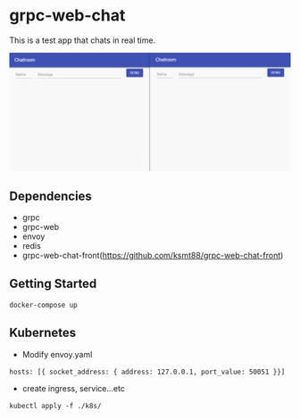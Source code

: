 grpc-web-chat
====

This is a test app that chats in real time.

![demo](demo/chat_demo_en.gif)

## Dependencies
- grpc
- grpc-web
- envoy
- redis
- grpc-web-chat-front(https://github.com/ksmt88/grpc-web-chat-front)

## Getting Started
```bash
docker-compose up
```

## Kubernetes
- Modify envoy.yaml
```
hosts: [{ socket_address: { address: 127.0.0.1, port_value: 50051 }}]
```
- create ingress, service...etc
```
kubectl apply -f ./k8s/
```

